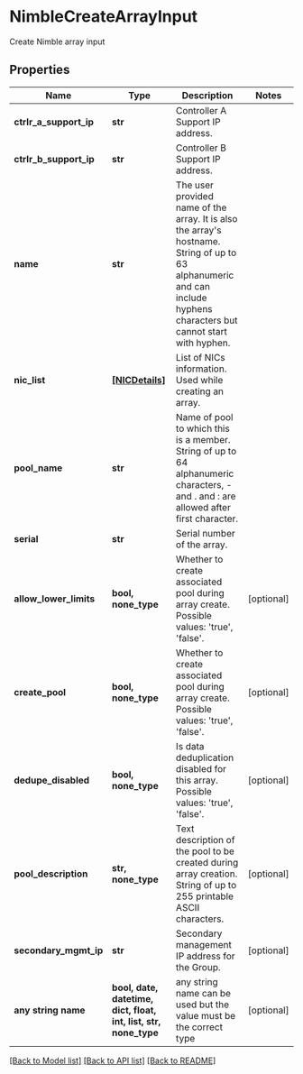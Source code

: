 # NimbleCreateArrayInput

Create Nimble array input

## Properties
Name | Type | Description | Notes
------------ | ------------- | ------------- | -------------
**ctrlr_a_support_ip** | **str** | Controller A Support IP address. | 
**ctrlr_b_support_ip** | **str** | Controller B Support IP address. | 
**name** | **str** | The user provided name of the array. It is also the array&#39;s hostname. String of up to 63 alphanumeric and can include hyphens characters but cannot start with hyphen. | 
**nic_list** | [**[NICDetails]**](NICDetails.md) | List of NICs information. Used while creating an array. | 
**pool_name** | **str** | Name of pool to which this is a member. String of up to 64 alphanumeric characters, - and . and : are allowed after first character. | 
**serial** | **str** | Serial number of the array. | 
**allow_lower_limits** | **bool, none_type** | Whether to create associated pool during array create. Possible values: &#39;true&#39;, &#39;false&#39;. | [optional] 
**create_pool** | **bool, none_type** | Whether to create associated pool during array create. Possible values: &#39;true&#39;, &#39;false&#39;. | [optional] 
**dedupe_disabled** | **bool, none_type** | Is data deduplication disabled for this array. Possible values: &#39;true&#39;, &#39;false&#39;. | [optional] 
**pool_description** | **str, none_type** | Text description of the pool to be created during array creation. String of up to 255 printable ASCII characters. | [optional] 
**secondary_mgmt_ip** | **str** | Secondary management IP address for the Group. | [optional] 
**any string name** | **bool, date, datetime, dict, float, int, list, str, none_type** | any string name can be used but the value must be the correct type | [optional]

[[Back to Model list]](../README.md#documentation-for-models) [[Back to API list]](../README.md#documentation-for-api-endpoints) [[Back to README]](../README.md)


